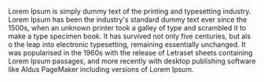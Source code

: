 Lorem Ipsum is simply dummy text of the printing and typesetting industry. 
Lorem Ipsum has been the industry's standard dummy text ever since the 1500s, 
when an unknown printer took a galley of type and scrambled it to make a
 type specimen book. It has survived not only five centuries, but als
 o the leap into electronic typesetting, remaining essentially unchanged.
  It was popularised in the 1960s with the release of Letraset sheets containing Lorem Ipsum passages, and more recently with desktop publishing software like Aldus PageMaker including versions of Lorem Ipsum.           
